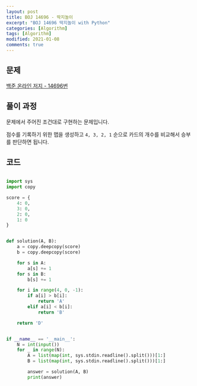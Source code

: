 ```yaml
---
layout: post
title: BOJ 14696 - 딱지놀이
excerpt: "BOJ 14696 딱지놀이 with Python"
categories: [Algorithm]
tags: [Algorithm]
modified: 2021-01-08
comments: true
---
```


## 문제

[백준 온라인 저지 - 14696번](https://www.acmicpc.net/problem/14696)

## 풀이 과정

문제에서 주어진 조건대로 구현하는 문제입니다.

점수를 기록하기 위한 맵을 생성하고 `4, 3, 2, 1` 순으로 카드의 개수를 비교해서 승부를 판단하면 됩니다.

## 코드

```python

import sys
import copy

score = {
    4: 0,
    3: 0,
    2: 0,
    1: 0
}


def solution(A, B):
    a = copy.deepcopy(score)
    b = copy.deepcopy(score)

    for s in A:
        a[s] += 1
    for s in B:
        b[s] += 1

    for i in range(4, 0, -1):
        if a[i] > b[i]:
            return 'A'
        elif a[i] < b[i]:
            return 'B'

    return 'D'


if __name__ == '__main__':
    N = int(input())
    for _ in range(N):
        A = list(map(int, sys.stdin.readline().split()))[1:]
        B = list(map(int, sys.stdin.readline().split()))[1:]

        answer = solution(A, B)
        print(answer)

```
